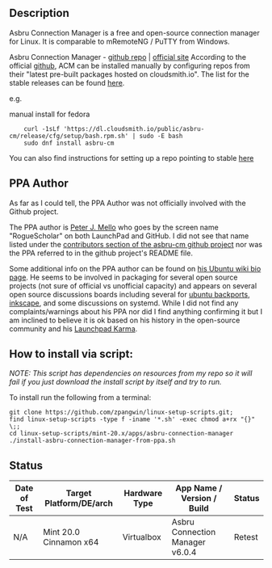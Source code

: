 

## Description

Asbru Connection Manager is a free and open-source connection manager for Linux. It is comparable to mRemoteNG / PuTTY from Windows.

Asbru Connection Manager - [github repo](https://github.com/asbru-cm/asbru-cm) | [official site](https://www.asbru-cm.net/)
According to the official [github](https://github.com/asbru-cm/asbru-cm), ACM can be installed manually by configuring repos from their "latest pre-built packages hosted on cloudsmith.io". The list for the stable releases can be found [here](https://cloudsmith.io/~asbru-cm/repos/release/packages/).

e.g.

manual install for fedora

```
    curl -1sLf 'https://dl.cloudsmith.io/public/asbru-cm/release/cfg/setup/bash.rpm.sh' | sudo -E bash
    sudo dnf install asbru-cm
```

You can also find instructions for setting up a repo pointing to stable [here](https://cloudsmith.io/~asbru-cm/repos/release/packages/detail/rpm/asbru-cm/6.2.2-1.fc33/a=noarch;d=fedora%252F33;t=source/#package-install-dnf)

## PPA Author

As far as I could tell, the PPA Author was not officially involved with the Github project.

The PPA author is [Peter J. Mello](https://launchpad.net/~roguescholar) who goes by the screen name "RogueScholar" on both LaunchPad and GitHub. I did not see that name listed under the [contributors section of the asbru-cm github project](https://github.com/asbru-cm/asbru-cm/graphs/contributors) nor was the PPA referred to in the github project's README file.

Some additional info on the PPA author can be found on [his Ubuntu wiki bio page](https://wiki.ubuntu.com/RogueScholar). He seems to be involved in packaging for several open source projects (not sure of official vs unofficial capacity) and appears on several open source discussions boards including several for [ubuntu backports](http://ubuntu.5.x6.nabble.com/Bug-1853616-Re-Eoan-Backports-project-does-not-exist-td5191938.html), [inkscape](https://gitlab.com/inkscape/inkscape/-/issues/506), and some discussions on systemd. While I did not find any complaints/warnings about his PPA nor did I find anything confirming it but I am inclined to believe it is ok based on his history in the open-source community and his [Launchpad Karma](https://launchpad.net/~roguescholar/+karma).

## How to install via script:

*NOTE: This script has dependencies on resources from my repo so it will fail if you just download the install script by itself and try to run.*

To install run the following from a terminal:

```
git clone https://github.com/zpangwin/linux-setup-scripts.git;
find linux-setup-scripts -type f -iname '*.sh' -exec chmod a+rx "{}" \;;
cd linux-setup-scripts/mint-20.x/apps/asbru-connection-manager
./install-asbru-connection-manager-from-ppa.sh
```

## Status

| Date of Test  | Target Platform/DE/arch | Hardware Type  | App Name / Version / Build                | Status  |
| ------------- | ------------------------| -------------- | ----------------------------------------- | ------- |
| N/A  | Mint 20.0 Cinnamon x64  | Virtualbox     | Asbru Connection Manager v6.0.4 | Retest |
